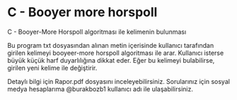 # C - Booyer more horspoll
C - Booyer-More Horspoll algoritması ile kelimenin bulunması

Bu program txt dosyasından alınan metin içerisinde kullanıcı tarafından girilen kelimeyi booyeer-more horspoll algoritması ile arar. 
Kullanıcı isterse büyük küçük harf duyarlılığına dikkat eder. Eğer bu kelimeyi bulabilirse, girilen yeni kelime ile değiştirir.

Detaylı bilgi için Rapor.pdf dosyasını inceleyebilirsiniz.
Sorularınız için sosyal medya hesaplarıma @burakbozb1 kullanıcı adı ile ulaşabilirsiniz.
